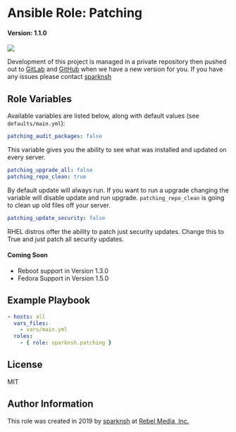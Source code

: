 # Ansible Role: Patching

#### Version: 1.1.0

[![](https://img.shields.io/badge/role-sparknsh.patching-blue.svg)](https://galaxy.ansible.com/sparknsh/patching)

Development of this project is managed in a private repository then pushed out to [GitLab](https://gitlab.com/sparknsh/ansible-role-patching) and [GitHub](https://github.com/sparknsh/ansible-role-patching) when we have a new version for you. If you have any issues please contact [sparknsh](https://www.sparknsh.com/contact?type=issue&name=ansible-role-patching)

## Role Variables

Available variables are listed below, along with default values (see `defaults/main.yml`):

```yaml
patching_audit_packages: false
```

This variable gives you the ability to see what was installed and updated on every server.

```yaml
patching_upgrade_all: false
patching_repo_clean: true
```

By default update will always run. If you want to run a upgrade changing the variable will disable update and run upgrade. `patching_repo_clean` is going to clean up old files off your server.

```yaml
patching_update_security: false
```

RHEL distros offer the ability to patch just security updates. Change this to True and just patch all security updates.

#### Coming Soon

  - Reboot support in Version 1.3.0
  - Fedora Support in Version 1.5.0

## Example Playbook

```yaml
- hosts: all
  vars_files:
    - vars/main.yml
  roles:
    - { role: sparknsh.patching }
```

## License

MIT

## Author Information

This role was created in 2019 by [sparknsh](https://www.sparknsh.com) at [Rebel Media, Inc.](https://www.rebelmedia.io/)
